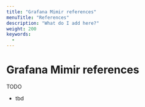```yaml
---
title: "Grafana Mimir references"
menuTitle: "References"
description: "What do I add here?"
weight: 200
keywords:
  - 
---
```


# Grafana Mimir references

TODO

- tbd

<!-- This guide contains the following sections:

{{< section menuTitle="true" >}}

-->